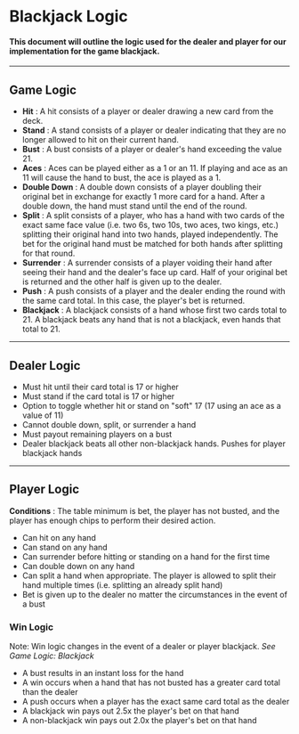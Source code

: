 # Blackjack Logic

#### This document will outline the logic used for the dealer and player for our implementation for the game blackjack.
---

## Game Logic
- **Hit**
: A hit consists of a player or dealer drawing a new card from the deck.
- **Stand**
: A stand consists of a player or dealer indicating that they are no longer allowed to hit on their current hand.
- **Bust**
: A bust consists of a player or dealer's hand exceeding the value 21.
- **Aces**
: Aces can be played either as a 1 or an 11. If playing and ace as an 11 will cause the hand to bust, the ace is played as a 1.
- **Double Down**
: A double down consists of a player doubling their original bet in exchange for exactly 1 more card for a hand. After a double down, the hand must stand until the end of the round.
- **Split**
: A split consists of a player, who has a hand with two cards of the exact same face value (i.e. two 6s, two 10s, two aces, two kings, etc.) splitting their original hand into two hands, played independently. The bet for the original hand must be matched for both hands after splitting for that round.
- **Surrender**
: A surrender consists of a player voiding their hand after seeing their hand and the dealer's face up card. Half of your original bet is returned and the other half is given up to the dealer.
- **Push**
: A push consists of a player and the dealer ending the round with the same card total. In this case, the player's bet is returned.
- **Blackjack**
: A blackjack consists of a hand whose first two cards total to 21. A blackjack beats any hand that is not a blackjack, even hands that total to 21.
---



## Dealer Logic
- Must hit until their card total is 17 or higher
- Must stand if the card total is 17 or higher
- Option to toggle whether hit or stand on "soft" 17 (17 using an ace as a value of 11)
- Cannot double down, split, or surrender a hand
- Must payout remaining players on a bust
- Dealer blackjack beats all other non-blackjack hands. Pushes for player blackjack hands
---

## Player Logic
**Conditions** : The table minimum is bet, the player has not busted, and the player has enough chips to perform their desired action.
- Can hit on any hand
- Can stand on any hand
- Can surrender before hitting or standing on a hand for the first time
- Can double down on any hand
- Can split a hand when appropriate. The player is allowed to split their hand multiple times (i.e. splitting an already split hand)
- Bet is given up to the dealer no matter the circumstances in the event of a bust

### Win Logic
Note: Win logic changes in the event of a dealer or player blackjack. *See Game Logic: Blackjack*
- A bust results in an instant loss for the hand
- A win occurs when a hand that has not busted has a greater card total than the dealer
- A push occurs when a player has the exact same card total as the dealer
- A blackjack win pays out 2.5x the player's bet on that hand
- A non-blackjack win pays out 2.0x the player's bet on that hand

